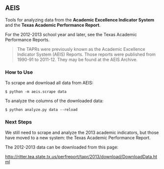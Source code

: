AEIS
---

Tools for analyzing data from the **Academic Excellence Indicator System** and the **Texas Academic Performance Report**.


For the 2012-2013 school year and later, see the Texas Academic Performance Reports.

> The TAPRs were previously known as the Academic Excellence Indicator System (AEIS) Reports. Those reports were published from 1990-91 to 2011-12. They may be found at the AEIS Archive.


### How to Use

To scrape and download all data from AEIS:

    $ python -m aeis.scrape data

To analyze the columns of the downloaded data:

    $ python analyze.py data --reload


### Next Steps

We still need to scrape and analyze the 2013 academic indicators,
but those have moved to a new system: the Texas Academic Performance Report.

The 2012-2013 data can be downloaded from this page:

http://ritter.tea.state.tx.us/perfreport/tapr/2013/download/DownloadData.html
